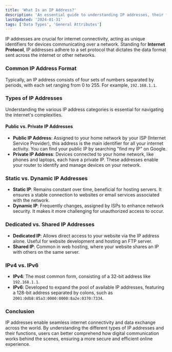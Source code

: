 ```yaml
---
title: 'What Is an IP Address?'
description: 'An essential guide to understanding IP addresses, their formats, types, and significance in the digital world.'
lastUpdated: '2024-01-31'
tags: ['Data Types', 'General Attributes']
---
```


IP addresses are crucial for internet connectivity, acting as unique identifiers for devices communicating over a network. Standing for **Internet Protocol**, IP addresses adhere to a set protocol that dictates the data format sent across the internet or other networks.

### Common IP Address Format

Typically, an IP address consists of four sets of numbers separated by periods, with each set ranging from 0 to 255. For example, `192.168.1.1`.

### Types of IP Addresses

Understanding the various IP address categories is essential for navigating the internet's complexities.

#### Public vs. Private IP Addresses

- **Public IP Address**: Assigned to your home network by your ISP (Internet Service Provider), this address is the main identifier for all your internet activity. You can find your public IP by searching "find my IP" on Google.
- **Private IP Address**: Devices connected to your home network, like phones and laptops, each have a private IP. These addresses enable your router to identify and manage devices on your network.

### Static vs. Dynamic IP Addresses

- **Static IP**: Remains constant over time, beneficial for hosting servers. It ensures a stable connection to websites or email services associated with the network.
- **Dynamic IP**: Frequently changes, assigned by ISPs to enhance network security. It makes it more challenging for unauthorized access to occur.

### Dedicated vs. Shared IP Addresses

- **Dedicated IP**: Allows direct access to your website via the IP address alone. Useful for website development and hosting an FTP server.
- **Shared IP**: Common in web hosting, where your website shares an IP with others on the same server.

### IPv4 vs. IPv6

- **IPv4**: The most common form, consisting of a 32-bit address like `192.168.1.1`.
- **IPv6**: Developed to expand the pool of available IP addresses, featuring a 128-bit address separated by colons, such as `2001:0db8:85a3:0000:0000:8a2e:0370:7334`.

### Conclusion

IP addresses enable seamless internet connectivity and data exchange across the world. By understanding the different types of IP addresses and their functions, users can better comprehend how digital communication works behind the scenes, ensuring a more secure and efficient online experience.

